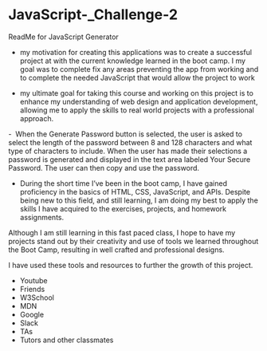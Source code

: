 # JavaScript-_Challenge-2
ReadMe for JavaScript
Generator



- my motivation for creating this applications was to create a successful project at with the current knowledge learned in the boot camp. I my goal was to complete fix any areas preventing the app from working and to complete the needed JavaScript that would allow the project to work

 - my ultimate goal for taking this course and working on this project is to enhance my understanding of web design and application development, allowing me to apply the skills to real world projects with a professional approach.

 -  When the Generate Password button is selected, the user is asked to select the length of the password between 8 and 128 characters and what type of characters to include. When the user has made their selections a password is generated and displayed in the text area labeled  Your Secure Password. The user can then copy and use the password. 

 - During the short time I’ve been in the boot camp, I have gained proficiency in the basics of HTML, CSS, JavaScript, and APIs. Despite being new to this field, and still learning, I am doing my best to apply the skills I have acquired to the exercises, projects, and homework assignments.

Although I am still learning in this fast paced class, I hope to have my projects stand out by their creativity and use of tools we learned throughout the Boot Camp, resulting in well crafted and professional designs.

I have used these tools and resources to further the growth of this project.
 - Youtube
 - Friends
 - W3School
 - MDN
 - Google
 - Slack
 - TAs
 - Tutors and other classmates